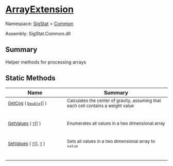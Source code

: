 # [ArrayExtension](./ArrayExtension.md)

Namespace: [SigStat]() > [Common](./README.md)

Assembly: SigStat.Common.dll

## Summary
Helper methods for processing arrays

## Static Methods

| Name | Summary | 
| --- | --- | 
| <sub>[GetCog](./Methods/ArrayExtension-100663392.md) ( [`Double`](https://docs.microsoft.com/en-us/dotnet/api/System.Double)[] )</sub><p style="line-height: 10%;">&nbsp;&nbsp;&nbsp;&nbsp;&nbsp;&nbsp;&nbsp;&nbsp;&nbsp;&nbsp;&nbsp;&nbsp;&nbsp;&nbsp;&nbsp;&nbsp;&nbsp;&nbsp;&nbsp;&nbsp;&nbsp;&nbsp;&nbsp;&nbsp;&nbsp;&nbsp;&nbsp;&nbsp;&nbsp;&nbsp;&nbsp;&nbsp;&nbsp;&nbsp;&nbsp;&nbsp;&nbsp;&nbsp;&nbsp;</p>| <sub>Calculates the center of gravity, assuming that each cell contains  a weight value</sub><p style="line-height: 10%;">&nbsp;</p>| <br>
| <sub>[GetValues](./Methods/ArrayExtension-100663387.md) ( [`T`](./ArrayExtension.md)[] )</sub><p style="line-height: 10%;">&nbsp;&nbsp;&nbsp;&nbsp;&nbsp;&nbsp;&nbsp;&nbsp;&nbsp;&nbsp;&nbsp;&nbsp;&nbsp;&nbsp;&nbsp;&nbsp;&nbsp;&nbsp;&nbsp;&nbsp;&nbsp;&nbsp;&nbsp;&nbsp;&nbsp;&nbsp;&nbsp;&nbsp;&nbsp;&nbsp;&nbsp;&nbsp;&nbsp;&nbsp;&nbsp;&nbsp;&nbsp;&nbsp;&nbsp;</p>| <sub>Enumerates all values in a two dimensional array</sub><p style="line-height: 10%;">&nbsp;</p>| <br>
| <sub>[SetValues](./Methods/ArrayExtension-100663388.md) ( [`T`](./ArrayExtension.md)[], [`T`](./ArrayExtension.md) )</sub><p style="line-height: 10%;">&nbsp;&nbsp;&nbsp;&nbsp;&nbsp;&nbsp;&nbsp;&nbsp;&nbsp;&nbsp;&nbsp;&nbsp;&nbsp;&nbsp;&nbsp;&nbsp;&nbsp;&nbsp;&nbsp;&nbsp;&nbsp;&nbsp;&nbsp;&nbsp;&nbsp;&nbsp;&nbsp;&nbsp;&nbsp;&nbsp;&nbsp;&nbsp;&nbsp;&nbsp;&nbsp;&nbsp;&nbsp;&nbsp;&nbsp;</p>| <sub>Sets all values in a two dimensional array to `value`</sub><p style="line-height: 10%;">&nbsp;</p>| <br>


